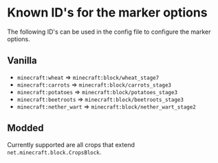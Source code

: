 # Known ID's for the marker options

The following ID's can be used in the config file to configure the marker options.

## Vanilla

- `minecraft:wheat` => `minecraft:block/wheat_stage7`
- `minecraft:carrots` => `minecraft:block/carrots_stage3`
- `minecraft:potatoes` => `minecraft:block/potatoes_stage3`
- `minecraft:beetroots` => `minecraft:block/beetroots_stage3`
- `minecraft:nether_wart` => `minecraft:block/nether_wart_stage2`

## Modded

Currently supported are all crops that extend `net.minecraft.block.CropsBlock`.
